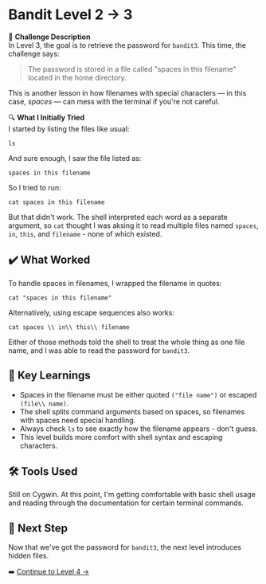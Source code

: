 # Bandit Level 2 → 3

📝 **Challenge Description**  
In Level 3, the goal is to retrieve the password for `bandit3`. This time, the challenge says:

> The password is stored in a file called "spaces in this filename" located in the home directory.

This is another lesson in how filenames with special characters — in this case, *spaces* — can mess with the terminal if you're not careful.



🔍 **What I Initially Tried**  
I started by listing the files like usual:
```
ls
```
And sure enough, I saw the file listed as:
```
spaces in this filename
```

So I tried to run:
```
cat spaces in this filename
```
But that didn't work. The shell interpreted each word as a separate argument, so `cat` thought I was aksing it to read multiple files named `spaces`, `in`, `this`, and `filename` - none of which existed. 

## ✔️ What Worked
To handle spaces in filenames, I wrapped the filename in quotes:
```
cat "spaces in this filename"
```
Alternatively, using escape sequences also works:
```
cat spaces \\ in\\ this\\ filename
```
Either of those methods told the shell to treat the whole thing as one file name, and I was able to read the password for `bandit3`. 

## 🧠 Key Learnings
- Spaces in the filename must be either quoted `("file name")` or escaped `(file\\ name)`.
- The shell splits command arguments based on spaces, so filenames with spaces need special handling.
- Always check `ls` to see exactly how the filename appears - don't guess.
- This level builds more comfort with shell syntax and escaping characters.

## 🛠️ Tools Used
Still on Cygwin. At this point, I'm getting comfortable with basic shell usage and reading through the documentation for certain terminal commands. 

## 🔐 Next Step
Now that we've got the password for `bandit3`, the next level introduces hidden files. 

➡️ [Continue to Level 4 →](level4.md)
